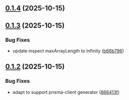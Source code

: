 

## [0.1.4](https://github.com/svengau/prisma-json-generator/compare/v0.1.3...v0.1.4) (2025-10-15)

## [0.1.3](https://github.com/svengau/prisma-json-generator/compare/v0.1.2...v0.1.3) (2025-10-15)


### Bug Fixes

* update inspect maxArrayLength to Infinity ([b66b796](https://github.com/svengau/prisma-json-generator/commit/b66b79689830613392010a79a6554014fbcd64cd))

## [0.1.2](https://github.com/svengau/prisma-json-generator/compare/v0.1.1...v0.1.2) (2025-10-15)


### Bug Fixes

* adapt to support prisma-client generator ([866413f](https://github.com/svengau/prisma-json-generator/commit/866413f454da66128b478f3d86b7a03f93cea098))
